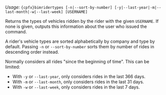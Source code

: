 *Usage:* `{cpfx}bimridertypes [-n|--sort-by-number] [-y|--last-year|-m|--last-month|-w|--last-week] [USERNAME]`

Returns the types of vehicles ridden by the rider with the given `USERNAME`. If none is given, outputs this information about the user who issued the command.

A rider's vehicle types are sorted alphabetically by company and type by default. Passing `-n` or `--sort-by-number` sorts them by number of rides in descending order instead.

Normally considers all rides "since the beginning of time". This can be limited:
* With `-y` or `--last-year`, only considers rides in the last 366 days.
* With `-m` or `--last-month`, only considers rides in the last 31 days.
* With `-w` or `--last-week`, only considers rides in the last 7 days.

